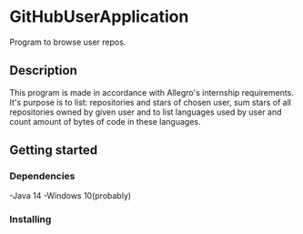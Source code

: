 # GitHubUserApplication
Program to browse user repos.
## Description
This program is made in accordance with Allegro's internship requirements. It's purpose is to list: repositories and stars of chosen user, sum stars of all repositories owned by given user and to list languages used by user and count amount of bytes of code in these languages.
## Getting started
### Dependencies
-Java 14
-Windows 10(probably)
### Installing
